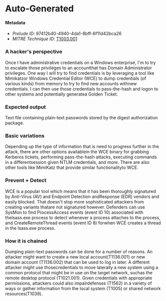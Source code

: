 
# Auto-Generated

#### Metadata

- *Prelude ID*: 97412b40-4940-4da1-8bff-6f11d42bca26
- *MITRE Technique ID*: [T1003.001](https://attack.mitre.org/techniques/T1003/001/)

### A hacker's perspective

Once I have administrative credentials on a Windows enterprise, I'm to try to escalate those privileges to an accountthat has Domain Administrator privileges. One way I will try to find credentials is by leveraging a tool like Mimikatzor Windows Credential Editor (WCE) to dump credentials (of various kinds) from memory to try to find new accounts withnew credentials. I can then use those credentials to pass-the-hash and logon to other systems and potentially generatea Golden Ticket.

### Expected output

Text file containing plain-text passwords stored by the digest authorization package.

### Basic variations

Depending up the type of information that is need to progress further in the attack, there are other options availablein the WCE binary for grabbing Kerberos tickets, performing pass-the-hash attacks, executing commands in a differentsession given NTLM credentials, and more. There are also other tools like MimiKatz that provide similar functionalityto WCE.

### Prevent + Detect

WCE is a popular tool which means that it has been thoroughly signatured by Anti-Virus (AV) and Endpoint Detection andResponse (EDR) vendors and easily blocked. That doesn't stop more sophisticated attackers from creating variants thatare not signatured however.  Defenders can use SysMon to find ProcessAccess events (event ID 10) associated with thelsass.exe process to detect whenever a process attaches to the process, and CreateRemoteThread events (event ID 8) forwhen WCE creates a thread in the lsass.exe process.

### How it is chained

Dumping plain-text passwords can be done for a number of reasons. An attacker might want to create a new local account(T1136.001) or new domain account (T1136.002) that can be used to log in later. A different attacker might use thosecredentials to move laterally a new system using a common protocol that might be in use on the target network, suchas the remote desktop protocol (T1021.001). Given credentials with appropriate permissions, attackers could also impairdefenses (T1562) in a variety of ways or gather information from the local system (T1005) or shared network resources(T1039).
